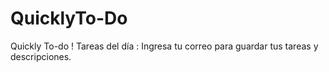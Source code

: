 # QuicklyTo-Do
Quickly To-do ! 
Tareas del día : Ingresa tu correo para guardar tus tareas y descripciones. 
